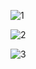 ![1](https://github.com/user-attachments/assets/80a9fac8-732a-4cc0-b149-f59c80b2c840)


![2](https://github.com/user-attachments/assets/5fae17fb-10eb-471c-9af7-b4fbe6ac2ba4)


![3](https://github.com/user-attachments/assets/96e979e0-ab55-4c71-99e6-16c498305a6e)
